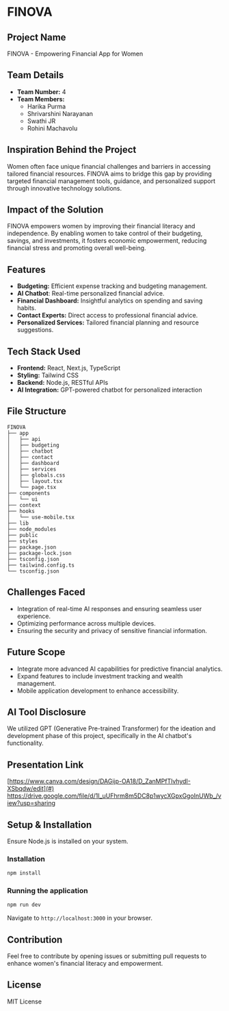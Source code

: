 # FINOVA

## Project Name
FINOVA - Empowering Financial App for Women

## Team Details
- **Team Number:** 4
- **Team Members:**
  - Harika Purma
  - Shrivarshini Narayanan
  - Swathi JR
  - Rohini Machavolu

## Inspiration Behind the Project
Women often face unique financial challenges and barriers in accessing tailored financial resources. FINOVA aims to bridge this gap by providing targeted financial management tools, guidance, and personalized support through innovative technology solutions.

## Impact of the Solution
FINOVA empowers women by improving their financial literacy and independence. By enabling women to take control of their budgeting, savings, and investments, it fosters economic empowerment, reducing financial stress and promoting overall well-being.

## Features
- **Budgeting:** Efficient expense tracking and budgeting management.
- **AI Chatbot**: Real-time personalized financial advice.
- **Financial Dashboard:** Insightful analytics on spending and saving habits.
- **Contact Experts:** Direct access to professional financial advice.
- **Personalized Services:** Tailored financial planning and resource suggestions.

## Tech Stack Used
- **Frontend:** React, Next.js, TypeScript
- **Styling:** Tailwind CSS
- **Backend:** Node.js, RESTful APIs
- **AI Integration:** GPT-powered chatbot for personalized interaction

## File Structure
```
FINOVA
├── app
│   ├── api
│   ├── budgeting
│   ├── chatbot
│   ├── contact
│   ├── dashboard
│   ├── services
│   ├── globals.css
│   ├── layout.tsx
│   └── page.tsx
├── components
│   └── ui
├── context
├── hooks
│   └── use-mobile.tsx
├── lib
├── node_modules
├── public
├── styles
├── package.json
├── package-lock.json
├── tsconfig.json
├── tailwind.config.ts
└── tsconfig.json
```

## Challenges Faced
- Integration of real-time AI responses and ensuring seamless user experience.
- Optimizing performance across multiple devices.
- Ensuring the security and privacy of sensitive financial information.

## Future Scope
- Integrate more advanced AI capabilities for predictive financial analytics.
- Expand features to include investment tracking and wealth management.
- Mobile application development to enhance accessibility.

## AI Tool Disclosure
We utilized GPT (Generative Pre-trained Transformer) for the ideation and development phase of this project, specifically in the AI chatbot's functionality.

## Presentation Link
[https://www.canva.com/design/DAGijp-OA18/D_ZanMPfTlvhydI-XSbqdw/edit](#)
https://drive.google.com/file/d/1I_uUFhrm8m5DC8p1wycXGpxGgoInUWb_/view?usp=sharing

## Setup & Installation

Ensure Node.js is installed on your system.

### Installation
```bash
npm install
```

### Running the application
```bash
npm run dev
```
Navigate to `http://localhost:3000` in your browser.

## Contribution
Feel free to contribute by opening issues or submitting pull requests to enhance women's financial literacy and empowerment.

## License
MIT License

